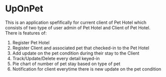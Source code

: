 # UpOnPet
This is an application spefifically for current client of Pet Hotel which consists of two type of user admin of Pet Hotel and Client of Pet Hotel.
There is features of:
1. Register Pet Hotel
2. Register Client and associated pet that checked-in to the Pet Hotel
3. Add update on the pet condition during their stay to the Client
4. Track/Update/Delete every detail keyed-in
5. Pie chart of number of pet stay based on type of pet
6. Notification for client everytime there is new update on the pet condition
